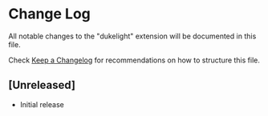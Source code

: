 # Change Log

All notable changes to the "dukelight" extension will be documented in this file.

Check [Keep a Changelog](http://keepachangelog.com/) for recommendations on how to structure this file.

## [Unreleased]

- Initial release

